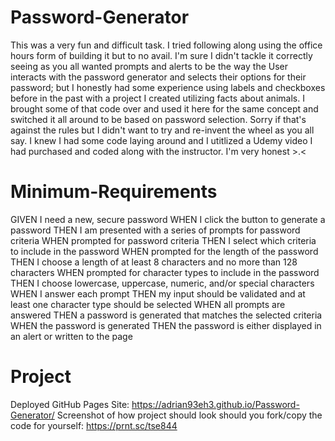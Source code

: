 # Password-Generator
This was a very fun and difficult task. I tried following along using the office hours form of building it but to no avail. I'm sure I didn't tackle it correctly seeing as you all wanted prompts and alerts to be the way the User interacts with the password generator and selects their options for their password; but I honestly had some experience using labels and checkboxes before in the past with a project I created utilizing facts about animals. I brought some of that code over and used it here for the same concept and switched it all around to be based on password selection. Sorry if that's against the rules but I didn't want to try and re-invent the wheel as you all say. I knew I had some code laying around and I utitlized a Udemy video I had purchased and coded along with the instructor. I'm very honest >.<

# Minimum-Requirements
GIVEN I need a new, secure password
WHEN I click the button to generate a password
THEN I am presented with a series of prompts for password criteria
WHEN prompted for password criteria
THEN I select which criteria to include in the password
WHEN prompted for the length of the password
THEN I choose a length of at least 8 characters and no more than 128 characters
WHEN prompted for character types to include in the password
THEN I choose lowercase, uppercase, numeric, and/or special characters
WHEN I answer each prompt
THEN my input should be validated and at least one character type should be selected
WHEN all prompts are answered
THEN a password is generated that matches the selected criteria
WHEN the password is generated
THEN the password is either displayed in an alert or written to the page

# Project
Deployed GitHub Pages Site: https://adrian93eh3.github.io/Password-Generator/
Screenshot of how project should look should you fork/copy the code for yourself: https://prnt.sc/tse844
